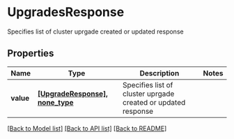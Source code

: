 # UpgradesResponse

Specifies list of cluster uprgade created or updated response

## Properties
Name | Type | Description | Notes
------------ | ------------- | ------------- | -------------
**value** | [**[UpgradeResponse], none_type**](UpgradeResponse.md) | Specifies list of cluster uprgade created or updated response | 

[[Back to Model list]](../README.md#documentation-for-models) [[Back to API list]](../README.md#documentation-for-api-endpoints) [[Back to README]](../README.md)


